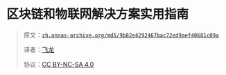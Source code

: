 # 区块链和物联网解决方案实用指南

> 原文：[`zh.annas-archive.org/md5/9b82e4292467bac72ed9aef40681c09a`](https://zh.annas-archive.org/md5/9b82e4292467bac72ed9aef40681c09a)
> 
> 译者：[飞龙](https://github.com/wizardforcel)
> 
> 协议：[CC BY-NC-SA 4.0](http://creativecommons.org/licenses/by-nc-sa/4.0/)